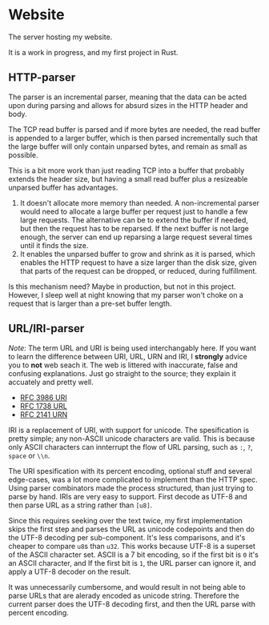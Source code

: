 # Website
The server hosting my website.

It is a work in progress, and my first project in Rust.

## HTTP-parser
The parser is an incremental parser,
meaning that the data can be acted upon during parsing and allows for absurd sizes in the HTTP header and body.

The TCP read buffer is parsed and if more bytes are needed, the read buffer is appended to a larger buffer,
which is then parsed incrementally such that the large buffer will only contain unparsed bytes, and remain as small as possible.

This is a bit more work than just reading TCP into a buffer that probably extends the header size, but having a small read buffer plus a resizeable unparsed buffer has advantages.
 1. It doesn't allocate more memory than needed. A non-incremental parser would need to allocate a large buffer per request just to handle a few large requests. The alternative can be to extend the buffer if needed, but then the request has to be reparsed. If the next buffer is not large enough, the server can end up reparsing a large request several times until it finds the size.
 2. It enables the unparsed buffer to grow and shrink as it is parsed, which enables the HTTP request to have a size larger than the disk size, given that parts of the request can be dropped, or reduced, during fulfillment.

Is this mechanism need? Maybe in production, but not in this project. However, I sleep well at night knowing that my parser won't choke on a request that is larger than a pre-set buffer length.

## URL/IRI-parser
*Note:* The term URL and URI is being used interchangably here.
If you want to learn the difference between URI, URL, URN and IRI, I **strongly** advice you to **not** web seach it.
The web is littered with inaccurate, false and confusing explanations. Just go straight to the source; they explain it accuately and pretty well.
- [RFC 3986 URI](https://www.rfc-editor.org/rfc/rfc3986)
- [RFC 1738 URL](https://www.rfc-editor.org/rfc/rfc1738)
- [RFC 2141 URN](https://www.rfc-editor.org/rfc/rfc2141)

IRI is a replacement of URI, with support for unicode. The spesification is pretty simple; any non-ASCII unicode characters are valid.
This is because only ASCII characters can innterrupt the flow of URL parsing, such as `:`, `?`, `space` or `\\n`.

The URI spesification with its percent encoding, optional stuff and several edge-cases, was a lot more complicated to implement than the HTTP spec.
Using parser combinators made the process structured, than just trying to parse by hand.
IRIs are very easy to support. First decode as UTF-8 and then parse URL as a string rather than `[u8]`.

Since this requires seeking over the text twice, my first implementation skips the first step
and parses the URL as unicode codepoints and then do the UTF-8 decoding per sub-component. It's less comparisons, and it's cheaper to compare `u8`s than `u32`.
This works because UTF-8 is a superset of the ASCII character set.
ASCII is a 7 bit encoding, so if the first bit is `0` it's an ASCII character, and If the first bit is `1`, the URL parser can ignore it, and apply a UTF-8 decoder on the result.

It was unnecessarily cumbersome, and would result in not being able to parse URLs that are alerady encoded as unicode string.
Therefore the current parser does the UTF-8 decoding first, and then the URL parse with percent encoding.
